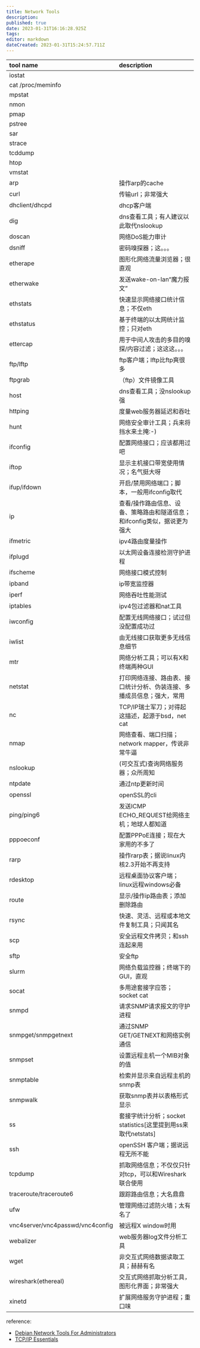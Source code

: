 ```yaml
---
title: Network Tools
description: 
published: true
date: 2023-01-31T16:16:28.925Z
tags: 
editor: markdown
dateCreated: 2023-01-31T15:24:57.711Z
---
```


tool name    |  description   |
:------------|:---------------|
iostat|
cat /proc/meminfo|
mpstat|
nmon|
pmap|
pstree|
sar|
strace|
tcddump|
htop|
vmstat|
arp | 操作arp的cache
curl | 传输url；非常强大
dhclient/dhcpd | dhcp客户端
dig | dns查看工具；有人建议以此取代nslookup
doscan | 网络DoS能力审计
dsniff | 密码嗅探器；这。。。
etherape | 图形化网络流量浏览器；很直观
etherwake | 发送wake-on-lan“魔力报文”
ethstats | 快速显示网络接口统计信息；不仅eth
ethstatus | 基于终端的以太网统计监控；只对eth
ettercap | 用于中间人攻击的多目的嗅探/内容过滤；这这这。。。
ftp/lftp | ftp客户端；lftp比ftp爽很多
ftpgrab |（ftp）文件镜像工具
host | dns查看工具；没nslookup强
httping | 度量web服务器延迟和吞吐
hunt | 网络安全审计工具；兵来将挡水来土掩:-)
ifconfig | 配置网络接口；应该都用过吧
iftop | 显示主机接口带宽使用情况；名气挺大呀
ifup/ifdown | 开启/禁用网络端口；脚本，一般用ifconfig取代
ip | 查看/操作路由信息、设备、策略路由和隧道信息；和ifconfig类似，据说更为强大
ifmetric | ipv4路由度量操作
ifplugd | 以太网设备连接检测守护进程
ifscheme | 网络接口模式控制
ipband | ip带宽监控器
iperf | 网络吞吐性能测试
iptables | ipv4包过滤器和nat工具
iwconfig | 配置无线网络接口；试过但没配置成功过
iwlist | 由无线接口获取更多无线信息细节
mtr | 网络分析工具；可以有X和终端两种GUI
netstat | 打印网络连接、路由表、接口统计分析、伪装连接、多播成员信息；强大，常用
nc | TCP/IP瑞士军刀；对得起这描述，起源于bsd，net cat
nmap | 网络查看、端口扫描；network mapper，传说非常牛逼
nslookup | (可交互式)查询网络服务器；众所周知
ntpdate | 通过ntp更新时间
openssl | openSSL的cli
ping/ping6 | 发送ICMP ECHO_REQUEST给网络主机；地球人都知道
pppoeconf | 配置PPPoE连接；现在大家用的不多了
rarp | 操作rarp表；据说linux内核2.3开始不再支持
rdesktop | 远程桌面协议客户端；linux远程windows必备
route | 显示/操作ip路由表；添加删除路由
rsync | 快速、灵活、远程或本地文件复制工具；只闻其名
scp | 安全远程文件拷贝；和ssh连起来用
sftp | 安全ftp
slurm | 网络负载监控器；终端下的GUI，直观
socat | 多用途套接字应答；socket cat
snmpd | 请求SNMP请求报文的守护进程
snmpget/snmpgetnext | 通过SNMP GET/GETNEXT和网络实例通信
snmpset | 设置远程主机一个MIB对象的值
snmptable | 检索并显示来自远程主机的snmp表
snmpwalk | 获取snmp表并以表格形式显示
ss | 套接字统计分析；socket statistics[这里提到用ss来取代netstats]
ssh | openSSH 客户端；据说远程无所不能
tcpdump | 抓取网络信息；不仅仅只针对tcp，可以和Wireshark联合使用
traceroute/traceroute6 | 跟踪路由信息；大名鼎鼎
ufw | 管理网络过滤防火墙；太有名了
vnc4server/vnc4passwd/vnc4config | 被远程X window时用
webalizer | web服务器log文件分析工具
wget | 非交互式网络数据读取工具；赫赫有名
wireshark(ethereal) | 交互式网络抓取分析工具，图形化界面；非常强大
xinetd | 扩展网络服务守护进程；重口味

reference:

- [Debian Network Tools For Administrators](http://www.debianhelp.co.uk/networktools1.htm)
- [TCP/IP Essentials](http://book.douban.com/subject/1807753/)